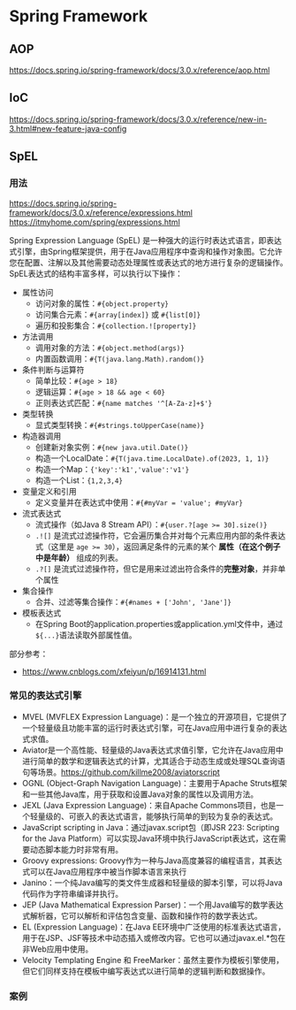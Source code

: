 # Spring Framework

## AOP

https://docs.spring.io/spring-framework/docs/3.0.x/reference/aop.html

## IoC

https://docs.spring.io/spring-framework/docs/3.0.x/reference/new-in-3.html#new-feature-java-config

## SpEL

### 用法

https://docs.spring.io/spring-framework/docs/3.0.x/reference/expressions.html
https://itmyhome.com/spring/expressions.html

Spring Expression Language (SpEL)
是一种强大的运行时表达式语言，即表达式引擎，由Spring框架提供，用于在Java应用程序中查询和操作对象图。它允许您在配置、注解以及其他需要动态处理属性或表达式的地方进行复杂的逻辑操作。
SpEL表达式的结构丰富多样，可以执行以下操作：

- 属性访问
    - 访问对象的属性：`#{object.property}`
    - 访问集合元素：`#{array[index]}` 或 `#{list[0]}`
    - 遍历和投影集合：`#{collection.![property]}`
- 方法调用
    - 调用对象的方法：`#{object.method(args)}`
    - 内置函数调用：`#{T(java.lang.Math).random()}`
- 条件判断与运算符
    - 简单比较：`#{age > 18}`
    - 逻辑运算：`#{age > 18 && age < 60}`
    - 正则表达式匹配：`#{name matches '^[A-Za-z]+$'}`
- 类型转换
    - 显式类型转换：`#{#strings.toUpperCase(name)}`
- 构造器调用
    - 创建新对象实例：`#{new java.util.Date()}`
    - 构造一个LocalDate：`#{T(java.time.LocalDate).of(2023, 1, 1)}`
    - 构造一个Map：`{'key':'k1','value':'v1'}`
    - 构造一个List：`{1,2,3,4}`
- 变量定义和引用
    - 定义变量并在表达式中使用：`#{#myVar = 'value'; #myVar}`
- 流式表达式
    - 流式操作（如Java 8 Stream API）：`#{user.?[age >= 30].size()}`
    - `.![]` 是流式过滤操作符，它会遍历集合并对每个元素应用内部的条件表达式（这里是 `age >= 30`），返回满足条件的元素的某个
      **属性（在这个例子中是年龄）** 组成的列表。
    - `.?[]` 是流式过滤操作符，但它是用来过滤出符合条件的**完整对象**，并非单个属性
- 集合操作
    - 合并、过滤等集合操作：`#{#names + ['John', 'Jane']}`
- 模板表达式
    - 在Spring Boot的application.properties或application.yml文件中，通过`${...}`语法读取外部属性值。

部分参考：

- https://www.cnblogs.com/xfeiyun/p/16914131.html

### 常见的表达式引擎

- MVEL (MVFLEX Expression Language)：是一个独立的开源项目，它提供了一个轻量级且功能丰富的运行时表达式引擎，可在Java应用中进行复杂的表达式求值。
- Aviator是一个高性能、轻量级的Java表达式求值引擎，它允许在Java应用中进行简单的数学和逻辑表达式的计算，尤其适合于动态生成或处理SQL查询语句等场景。https://github.com/killme2008/aviatorscript
- OGNL (Object-Graph Navigation Language)：主要用于Apache Struts框架和一些其他Java库，用于获取和设置Java对象的属性以及调用方法。
- JEXL (Java Expression Language)：来自Apache Commons项目，也是一个轻量级的、可嵌入的表达式语言，能够执行简单的到较为复杂的表达式。
- JavaScript scripting in Java：通过javax.script包（即JSR 223: Scripting for the Java
  Platform）可以实现Java环境中执行JavaScript表达式，这在需要动态脚本能力时非常有用。
- Groovy expressions: Groovy作为一种与Java高度兼容的编程语言，其表达式可以在Java应用程序中被当作脚本语言来执行
- Janino：一个纯Java编写的类文件生成器和轻量级的脚本引擎，可以将Java代码作为字符串编译并执行。
- JEP (Java Mathematical Expression Parser)：一个用Java编写的数学表达式解析器，它可以解析和评估包含变量、函数和操作符的数学表达式。
- EL (Expression Language)：在Java
  EE环境中广泛使用的标准表达式语言，用于在JSP、JSF等技术中动态插入或修改内容。它也可以通过javax.el.*包在非Web应用中使用。
- Velocity Templating Engine 和 FreeMarker：虽然主要作为模板引擎使用，但它们同样支持在模板中编写表达式以进行简单的逻辑判断和数据操作。

### 案例
